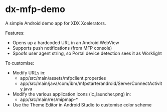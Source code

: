 # dx-mfp-demo

A simple Android demo app for XDX Xcelerators.

Features:
  * Opens up a hardcoded URL in an Android WebView
  * Supports push notifications (from MFP console)
  * Spoofs user agent string, so Portal device detection sees it as Worklight

To customise:
  * Modify URLs in:
    * app/src/main/assets/mfpclient.properties
    * app/src/main/java/com/ibm/mfpstarterandroid/ServerConnectActivity.java
  * Modify the various application icons (ic_launcher.png) in:
    * app/src/main/res/mipmap-*
  * Use the Theme Editor in Android Studio to customise color scheme

